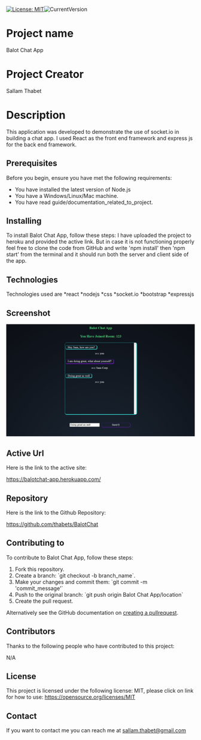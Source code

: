 [![License: MIT](https://img.shields.io/badge/License-MIT-yellow.svg)](https://opensource.org/licenses/MIT)![CurrentVersion](https://img.shields.io/badge/version-1.0.0-green.svg)

# Project name 
Balot Chat App

# Project Creator
Sallam Thabet

# Description
This application was developed to demonstrate the use of socket.io in building a chat app. I used React as the front end framework and express js for the back end framework.

## Prerequisites
Before you begin, ensure you have met the following requirements:
* You have installed the latest version of Node.js
* You have a Windows/Linux/Mac machine.
* You have read guide/documentation_related_to_project.

## Installing

To install Balot Chat App, follow these steps:
I have uploaded the project to heroku and provided the active link. But in case it is not functioning properly feel free to clone the code from GitHub and write 'npm install' then 'npm start' from the terminal and it should run both the server and client side of the app. 

## Technologies 

Technologies used are *react *nodejs *css *socket.io *bootstrap *expressjs 

## Screenshot

![Screenshot](/images/chatapplication.jpg)

## Active Url

Here is the link to the active site: 

https://balotchat-app.herokuapp.com/

## Repository

Here is the link to the Github Repository: 

https://github.com/thabets/BalotChat

## Contributing to

To contribute to Balot Chat App, follow these steps:
1. Fork this repository.
2. Create a branch: \`git checkout -b branch_name\`.
3. Make your changes and commit them: \`git commit -m 'commit_message'\`
4. Push to the original branch: \`git push origin Balot Chat App/location\`
5. Create the pull request.

Alternatively see the GitHub documentation on [creating a pullrequest](https://help.github.com/en/github/collaborating-with-issues-and-pull-requests/creating-a-pull-request).

## Contributors

Thanks to the following people who have contributed to this project:

N/A

## License

This project is licensed under the following license: MIT, please click on link for how to use: https://opensource.org/licenses/MIT

## Contact

If you want to contact me you can reach me at sallam.thabet@gmail.com
